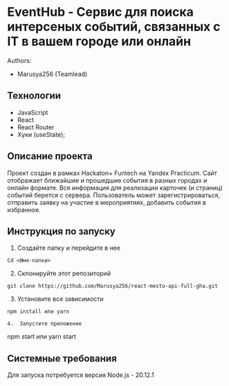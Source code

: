 # EventHub - Сервис для поиска интерсеных событий, связанных с IT в вашем городе или онлайн

Authors:
* Marusya256 (Teamlead)

## Технологии
+ JavaScript
+ React
+ React Router
+ Хуки (useState);

## Описание проекта
Проект создан в рамках Hackaton+ Funtech на Yandex Practicum.
Сайт отображает ближайшие и прошедшие события в разных городах и онлайн формате. Вся информация для реализации карточек (и страниц) событий берется с сервера. Пользователь может зарегистрироваться, отправить заявку на участие в мероприятиях, добавить события в избранное.

## Инструкция по запуску
1.	Создайте папку и перейдите в нее
```
Cd <Имя-папки>
```
2.	Склонируйте этот репозиторий
```
git clone https://github.com/Marusya256/react-mesto-api-full-gha.git
```
3.	Установите все зависимости
```
npm install или yarn

4.	Запустите приложение
```
npm start или yarn start

## Системные требования
Для запуска потребуется версия Node.js - 20.12.1